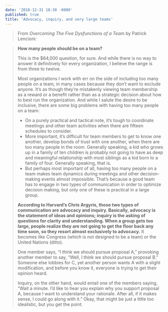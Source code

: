 ```yaml
---
date: '2018-12-31 18:38 -0800'
published: true
title: 'Advocacy, inquiry, and very large teams'
---
```

> From _Overcoming The Five Dysfunctions of a Team_ by Patrick Lencioni: 

> **How many people should be on a team?**
>
> This is the $64,000 question, for sure. And while there is no way to answer it definitively for every organization, I believe the range is from three to twelve.
> 
> Most organizations I work with err on the side of including too many people on a team, in many cases because they don’t want to exclude anyone. It’s as though they’re mistakenly viewing team membership as a reward or a benefit rather than as a strategic decision about how to best run the organization. And while I salute the desire to be inclusive, there are some big problems with having too many people on a team:
> 
> - On a purely practical and tactical note, it’s tough to coordinate meetings and other team activities when there are fifteen schedules to consider.
> - More important, it’s difficult for team members to get to know one another, develop bonds of trust with one another, when there are too many people in the room. Generally speaking, a kid who grows up in a family of ten children is probably not going to have as deep and meaningful relationship with most siblings as a kid born to a family of four. Generally speaking, that is.
> - But perhaps most important of all, having too many people on a team makes team dynamics during meetings and other decision-making events almost impossible. That’s because a good team has to engage in two types of communication in order to optimize decision making, but only one of these is practical in a large group.
>
> **According to Harvard’s Chris Argyris, those two types of communication are advocacy and inquiry. Basically, advocacy is the statement of ideas and opinions; inquiry is the asking of questions for clarity and understanding. When a group gets too large, people realize they are not going to get the floor back any time soon, so they resort almost exclusively to advocacy.** It becomes like Congress (which is not designed to be a team) or the United Nations (ditto).
> 
> One member says, “I think we should pursue proposal A,” provoking another member to say, “Well, I think we should pursue proposal B.” Someone else lobbies for C, yet another person wants A with a slight modification, and before you know it, everyone is trying to get their opinion heard.
> 
> Inquiry, on the other hand, would entail one of the members saying, “Wait a minute. I’d like to hear you explain why you support proposal A, because I want to understand your rationale. After all, if it makes sense, I could go along with it.” Okay, that might be just a little too idealistic, but you get the point.
